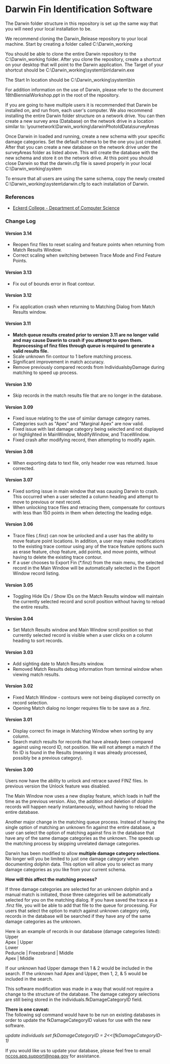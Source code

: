 # **Darwin Fin Identification Software**

The Darwin folder structure in this repository is set up the same way that you will need your local installation to be.  

We recommend cloning the Darwin_Release repository to your local machine.  Start by creating a folder called C:\Darwin_working  

You should be able to clone the entire Darwin repository to the C:\Darwin_working folder.  After you clone the repository, create a shortcut on your desktop that will point to the Darwin application.  The Target of your shortcut should be C:\Darwin_working\system\bin\darwin.exe  

The Start In location should be C:\Darwin_working\system\bin

For addition information on the use of Darwin, please refer to the document 18thBiennialWorkshop.ppt in the root of the repository.

If you are going to have multiple users it is recommended that Darwin be installed on, and run from, each user's computer.  We also recommend  installing the entire Darwin folder structure on a network drive.  You can then create a new survey area (Database) on the network drive in a location similar to:  \\yournetwork\Darwin_working\darwinPhotoIdData\surveyAreas  

Once Darwin in loaded and running, create a new schema with your specific damage categories.  Set the default schema to be the one you just created.  After that you can create a new database on the network drive under the surveyAreas folder as listed above.  This will create the database with the new schema and store it on the network drive.  At this point you should close Darwin so that the darwin.cfg file is saved properly in your local C:\Darwin_working\system  

To ensure that all users are using the same schema, copy the newly created C:\Darwin_working\system\darwin.cfg to each installation of Darwin.  

### **References**
* [Eckerd College - Department of Computer Science](http://darwin.eckerd.edu/)  

### **Change Log**

#### **Version 3.14**

*  Reopen finz files to reset scaling and feature points when returning from Match Results Window.  
*  Correct scaling when switching between Trace Mode and Find Feature Points.  

#### **Version 3.13**

*  Fix out of bounds error in float contour.  

#### **Version 3.12**

*  Fix application crash when returning to Matching Dialog from Match Results window.  

#### **Version 3.11**

*  **Match queue results created prior to version 3.11 are no longer valid and may cause Dawrin to crash if you attempt to open them.  Reprocessing of finz files through queue is required to generate a valid results file.**  
*  Scale unknown fin contour to 1 before matching process.  
*  Significant improvement in match accuracy.
*  Remove previously compared records from IndividualsbyDamage during matching to speed up process.

#### **Version 3.10**

*  Skip records in the match results file that are no longer in the database.  

#### **Version 3.09**

*  Fixed issue relating to the use of similar damage category names. Categories such as "Apex" and "Marginal Apex" are now valid.
*  Fixed issue with last damage category being selected and not displayed or highlighted in MainWindow, ModifyWindow, and TraceWindow.  
*  Fixed crash after modifying record, then attempting to modify again.   

#### **Version 3.08**

*  When exporting data to text file, only header row was returned. Issue corrected.   

#### **Version 3.07**

*  Fixed sorting issue in main window that was causing Darwin to crash.  This occurred when a user selected a column heading and attempt to move to previous or next record.  
*  When unlocking trace files and retracing them, compensate for contours with less than 150 points in them when detecting the leading edge.  

#### **Version 3.06**

*  Trace files (.finz) can now be unlocked and a user has the ability to move feature point locations.  In addition, a user may make modifications to the existing trace contour using any of the trace feature options such as erase feature, chop feature, add points, and move points, without having to delete the existing trace contour.  
*  If a user chooses to Export Fin (*.finz) from the main menu, the selected record in the Main Window will be automatically selected in the Export Window record listing. 

#### **Version 3.05**

*  Toggling Hide IDs / Show IDs on the Match Results window will maintain the currently selected record and scroll position without having to reload the entire results.  

#### **Version 3.04**

*  Set Match Results window and Main Window scroll position so that currently selected record is visible when a user clicks on a column heading to sort records.  

#### **Version 3.03**

*  Add sighting date to Match Results window.
*  Removed Match Results debug information from terminal window when viewing match results.

#### **Version 3.02**  

*  Fixed Match Window - contours were not being displayed correctly on record selection.  
*  Opening Match dialog no longer requires file to be save as a .finz.  

#### **Version 3.01**  

*  Display correct fin image in Matching Window when sorting by any column.  
*  Search match results for records that have already been compared against using record ID, not position.  We will not attempt a match if the fin ID is found in the Results (meaning it was already processed, possibly be a previous category).

#### **Version 3.00**  

Users now have the ability to unlock and retrace saved FINZ files.  In previous version the Unlock feature was disabled.  

The Main Window now uses a new display feature, which loads in half the time as the previous version.  Also, the addition and deletion of dolphin records will happen nearly instantaneously, without having to reload the entire database.  

Another major change in the matching queue process.  Instead of having the single option of matching an unknown fin against the entire database, a user can select the option of matching against fins in the database that have any of the same damage categories as the unknown.  The speeds up the matching process by skipping unrelated damage categories.  

Darwin has been modified to allow **multiple damage category selections**.  No longer will you be limited to just one damage category when documenting dolphin data.  This option will allow you to select as many damage categories as you like from your current schema.  

**How will this affect the matching process?** 

If three damage categories are selected for an unknown dolphin and a manual match is initiated, those three categories will be automatically selected for you on the matching dialog.  If you have saved the trace as a .finz file, you will be able to add that file to the queue for processing.  For users that select the option to match against unknown category only, records in the database will be searched if they have any of the same damage categories as the unknown.  

Here is an example of records in our database (damage categories listed):  
Upper  
Apex | Upper  
Lower  
Peduncle | Freezebrand | Middle  
Apex | Middle  

If our unknown had Upper damage then 1 & 2 would be included in the search.  If the unknown had Apex and Upper, then 1, 2, & 5 would be included in the search.  

This software modification was made in a way that would not require a change to the structure of the database.  The damage category selections are still being stored in the individuals.fkDamageCategoryID field.  

**There is one caveat:**  
The following sql command would have to be run on existing databases in order to update the fkDamageCategoryID values for use with the new software.  

*update individuals set fkDamageCategoryID = 2<<(fkDamageCategoryID-1)*  

If you would like us to update your database, please feel free to email nccos.app.support@noaa.gov for assistance.  

